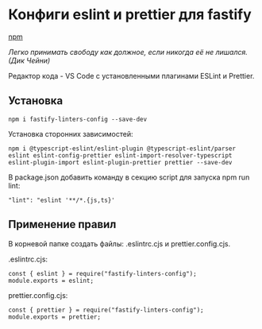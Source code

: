 # Конфиги eslint и prettier для fastify

[npm](https://www.npmjs.com/package/fastify-linters-config)

_Легко принимать свободу как должное, если никогда её не лишался. (Дик Чейни)_

Редактор кода - VS Code с установленными плагинами ESLint и Prettier.

## Установка

`npm i fastify-linters-config --save-dev`

Установка сторонних зависимостей:

`npm i @typescript-eslint/eslint-plugin @typescript-eslint/parser eslint eslint-config-prettier eslint-import-resolver-typescript eslint-plugin-import eslint-plugin-prettier prettier --save-dev`

В package.json добавить команду в секцию script для запуска npm run lint:

`"lint": "eslint '**/*.{js,ts}'`

## Применение правил

В корневой папке создать файлы: .eslintrc.cjs и prettier.config.cjs.

.eslintrc.cjs:

```
const { eslint } = require("fastify-linters-config");
module.exports = eslint;
```

prettier.config.cjs:

```
const { prettier } = require("fastify-linters-config");
module.exports = prettier;
```
